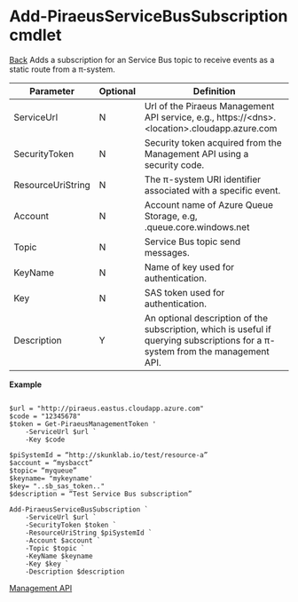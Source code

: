 ﻿




Add-PiraeusServiceBusSubscription cmdlet
=====
[Back](MgmtApi.md)
Adds a subscription for an Service Bus topic to receive events as a static route from a π-system.

**Parameter**     | **Optional** | **Definition**                                                                                                                      |
|-------------------|--------------|-------------------------------------------------------------------------------------------------------------------------------------|
| ServiceUrl        | N            | Url of the Piraeus Management API service, e.g., https://\<dns\>.\<location\>.cloudapp.azure.com                                    |
| SecurityToken     | N            | Security token acquired from the Management API using a security code.                                                              |
| ResourceUriString | N            | The π-system URI identifier associated with a specific event.                                                                       |
| Account           | N            | Account name of Azure Queue Storage, e.g, <account>.queue.core.windows.net                                                                                                |
| Topic| N            | Service Bus topic send messages.                                                                                                        |
| KeyName| N| Name of key used for authentication.|                                                                                              |
| Key| N            | SAS token used for authentication.               |
| Description       | Y            | An optional description of the subscription, which is useful if querying subscriptions for a π-system from the management API.      |


**Example**

```

$url = "http://piraeus.eastus.cloudapp.azure.com"  
$code = "12345678"  
$token = Get-PiraeusManagementToken '
	-ServiceUrl $url `
	-Key $code 

$piSystemId = “http://skunklab.io/test/resource-a”  
$account = “mysbacct”  
$topic= “myqueue”  
$keyname= "mykeyname'
$key= "..sb_sas_token.."
$description = “Test Service Bus subscription”

Add-PiraeusServiceBusSubscription `
	-ServiceUrl $url `
	-SecurityToken $token `	
	-ResourceUriString $piSystemId `  
	-Account $account `
	-Topic $topic `
	-KeyName $keyname
	-Key $key ` 
	-Description $description
```

[Management API](MgmtApi.md)

